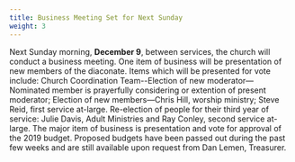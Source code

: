 ```yaml
---
title: Business Meeting Set for Next Sunday
weight: 3
---
```


Next Sunday morning, **December 9**, between services, the church will conduct a business meeting.  One item of business will be presentation of new members of the diaconate.  Items which will be presented for vote include:  Church Coordination Team--Election of new moderator—Nominated member is prayerfully considering or extention of present moderator; Election of new members—Chris Hill, worship ministry; Steve Reid, first service at-large.  Re-election of people for their third year of service:  Julie Davis, Adult Ministries and Ray Conley, second service at-large.  The major item of business is presentation and vote for approval of the 2019 budget.  Proposed budgets have been passed out during the past few weeks and are still available upon request from Dan Lemen, Treasurer.